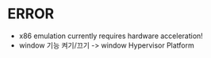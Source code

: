   
# ERROR
- x86 emulation currently requires hardware acceleration!
- window 기능 켜기/끄기 -> window Hypervisor Platform
